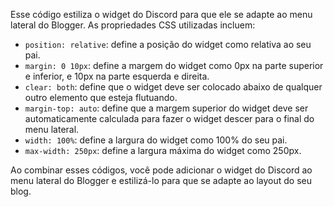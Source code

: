 Esse código estiliza o widget do Discord para que ele se adapte ao menu lateral do Blogger. As propriedades CSS utilizadas incluem:

- `position: relative`: define a posição do widget como relativa ao seu pai.
- `margin: 0 10px`: define a margem do widget como 0px na parte superior e inferior, e 10px na parte esquerda e direita.
- `clear: both`: define que o widget deve ser colocado abaixo de qualquer outro elemento que esteja flutuando.
- `margin-top: auto`: define que a margem superior do widget deve ser automaticamente calculada para fazer o widget descer para o final do menu lateral.
- `width: 100%`: define a largura do widget como 100% do seu pai.
- `max-width: 250px`: define a largura máxima do widget como 250px.

Ao combinar esses códigos, você pode adicionar o widget do Discord ao menu lateral do Blogger e estilizá-lo para que se adapte ao layout do seu blog.
